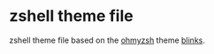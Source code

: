 zshell theme file
=================

zshell theme file based on the [ohmyzsh](https://github.com/robbyrussell/oh-my-zsh) theme [blinks](https://github.com/blinks).
